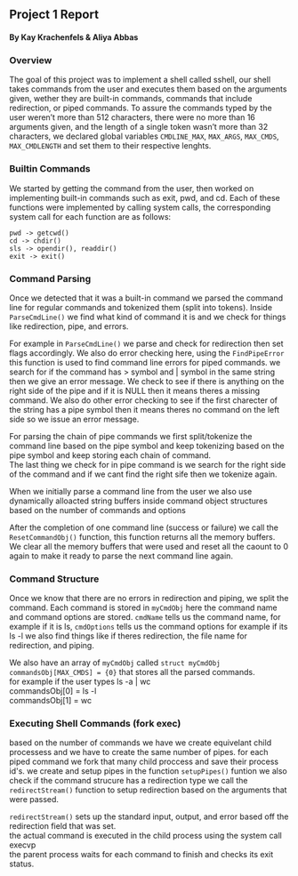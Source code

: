 ## Project 1 Report
#### By Kay Krachenfels & Aliya Abbas

### Overview
The goal of this project was to implement a shell called sshell, our shell takes commands from the user and executes them based on the arguments given, wether they are built-in commands, commands that include redirection, or piped commands. 
To assure the commands typed by the user weren’t more than 512 characters, there were no more than 16 arguments given, and the length of a single token wasn’t more than 32 characters, we declared  global variables `CMDLINE_MAX`, `MAX_ARGS`, `MAX_CMDS`, `MAX_CMDLENGTH` and set them to their respective lenghts.

### Builtin Commands 
We started by getting the command from the user, then worked on implementing built-in commands such as exit, pwd, and cd. Each of these functions were implemented by calling system calls, the corresponding system call for each function are as follows:  
```
pwd -> getcwd()
cd -> chdir()
sls -> opendir(), readdir()
exit -> exit()
```


### Command Parsing
Once we detected that it was a built-in command we parsed the command line for regular commands and tokenized them (split into tokens). Inside `ParseCmdLine()`  we find what kind of command it is and we check for things like redirection, pipe, and errors.

For example in `ParseCmdLine()` we parse and check for redirection then set flags accordingly. We also do error checking here, using the `FindPipeError` this function is used to find command line errors for piped commands. we search for if the command has > symbol and | symbol in the same string then we give an error message. We check to see if there is anything on the right side of the pipe and if it is NULL then it means theres a missing command. We also do other error checking to see if the first charecter of the string has a pipe symbol then it means theres no command on the left side so we issue an error message.

For parsing the chain of pipe commands we first split/tokenize the command line based on the pipe symbol and keep tokenizing based on the pipe symbol and keep storing each chain of command.  
The last thing we check for in pipe command is we search for the right side of the command and if we cant find the right sife then we tokenize again.  

When we initially parse a command line from the user we also use dynamically alloacted string buffers inside command object structures based on the number of commands and options

After the completion of one command line (success or failure)
we call the `ResetCommandObj()` function, this function returns all the memory buffers.  
We clear all the memory buffers that were used and reset all the caount to 0 again to make it ready to parse the next command line again.  



### Command Structure
Once we know that there are no errors in redirection and piping, we split the command. Each command is stored in `myCmdObj` here the command name and command options are stored. `cmdName` tells us the command name, for example if it is ls, `cmdOptions` tells us the command options for example if its ls -l
we also find things like if theres redirection, the file name for redirection, 
and piping.

We also have an array of `myCmdObj` called `struct myCmdObj commandsObj[MAX_CMDS] = {0}` that stores all the parsed commands.  
for example if the user types ls -a | wc  
commandsObj[0] = ls -l  
commandsObj[1] = wc  




### Executing Shell Commands (fork exec)

based on the number of commands we have we create equivelant child processess and we have to create the same number of pipes. 
for each piped command we fork that many child proccess and save their process id's.
we create and setup pipes in the function `setupPipes()` funtion
we also check if the command strucure has a redirection type 
we call the `redirectStream()` function to setup redirection based on the arguments that were passed.

`redirectStream()` sets up the standard input, output, and error based off the redirection field that was set.  
the actual command is executed in the child process using the system call execvp  
the parent process waits for each command to finish and checks its exit status.
